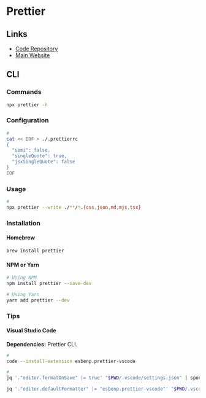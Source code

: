 # Prettier

<!--
"format": "prettier --write src",
-->

## Links

- [Code Repository](https://github.com/prettier/prettier)
- [Main Website](https://prettier.io/)

## CLI

### Commands

```sh
npx prettier -h
```

### Configuration

<!--
#
cat << EOF > ./.prettierignore
/package*.json
EOF
-->

```sh
#
cat << EOF > ./.prettierrc
{
  "semi": false,
  "singleQuote": true,
  "jsxSingleQuote": false
}
EOF
```

### Usage

```sh
#
npx prettier --write ./**/*.{css,json,md,mjs,tsx}
```

### Installation

#### Homebrew

```sh
brew install prettier
```

#### NPM or Yarn

```sh
# Using NPM
npm install prettier --save-dev

# Using Yarn
yarn add prettier --dev
```

### Tips

#### Visual Studio Code

**Dependencies:** Prettier CLI.

```sh
#
code --install-extension esbenp.prettier-vscode

#
jq '."editor.formatOnSave" |= true' "$PWD/.vscode/settings.json" | sponge "$PWD/.vscode/settings.json"

jq '."editor.defaultFormatter" |= "esbenp.prettier-vscode"' "$PWD/.vscode/settings.json" | sponge "$PWD/.vscode/settings.json"
```

<!-- #### Ignore Comments

```html
prettier-ignore
``` -->
